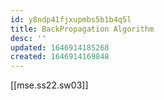 ```yaml
---
id: y8ndp41fjxupmbs5b1b4q5l
title: BackPropagation Algorithm
desc: ''
updated: 1646914185268
created: 1646914169848
---
```

[[mse.ss22.sw03]]
